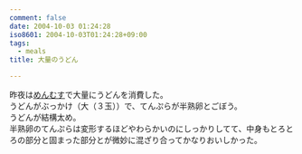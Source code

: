 ```yaml
---
comment: false
date: 2004-10-03 01:24:28
iso8601: 2004-10-03T01:24:28+09:00
tags:
  - meals
title: 大量のうどん

---
```


<div class="entry-body">
  <p>昨夜は<a href="http://www.meshiya.co.jp/menmusu/">めんむす</a>で大量にうどんを消費した。<br />
    うどんがぶっかけ（大（３玉））で、てんぷらが半熟卵とごぼう。<br />
    うどんが結構太め。<br />
    半熟卵のてんぷらは変形するほどやわらかいのにしっかりしてて、中身もとろとろの部分と固まった部分とが微妙に混ざり合ってかなりおいしかった。</p>
</div>

